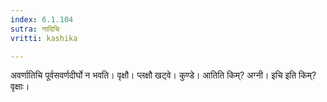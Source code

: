 ```yaml
---
index: 6.1.104
sutra: नादिचि
vritti: kashika

---
```

अवर्णातिचि पूर्वसवर्णदीर्घो न भवति। वृक्षौ। प्लक्षौ खट्वे। कुण्डे। आतिति किम्? अग्नी। इचि इति किम्? वृक्षाः।